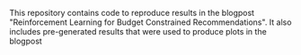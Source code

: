 This repository contains code to reproduce results in the blogpost "Reinforcement Learning for Budget Constrained Recommendations". It also includes pre-generated results that were used to produce plots in the blogpost
